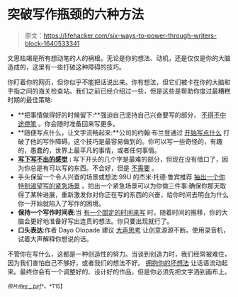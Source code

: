 # 突破写作瓶颈的六种方法

> 原文：<https://lifehacker.com/six-ways-to-power-through-writers-block-1640533341>

文思枯竭是所有想动笔的人的祸根。无论是你的想法、动机，还是仅仅是你的大脑造成的，这里有一些打破这种障碍的技巧。



你盯着你的网页，但你似乎不能把话说出来。你有想法，但它们被卡在你的大脑和手指之间的海关检查站。我们之前已经介绍过一些，但是这些是帮助你度过最糟糕时期的最佳策略:

*   **把事情做得好的时候留下:**强迫自己坚持自己兴奋要写的部分， [不得不中途停笔](http://lifehacker.com/stop-writing-mid-sentence-to-ward-off-writers-block-5278762) 。你会随时准备回来写更多。
*   **随便写点什么，让文字流畅起来:**公司的约翰·布兰登通过 [开始写点什么](http://www.inc.com/john-brandon/6-ways-to-relieve-a-serious-case-of-writer-s-block.html) 打破了他的写作障碍。这个技巧是最容易做到的。你可以写一些奇怪的，有趣的，愚蠢的，世界上最平凡的事情，或者任何事情。
*   [**写下写不出的感觉**](http://lifehacker.com/how-to-defeat-writers-block-198299) **:** 写下开头的几个字是最难的部分，但现在没有借口了，因为你总是有可以写的东西。不会好，但是 [不需要](http://lifehacker.com/a-sure-fire-approach-to-improving-your-writing-and-get-5844427) 。
*   手头保留一个令人兴奋的场景或想法:99U 的杰米·托德·鲁宾推荐 [抽出一个你特别渴望写的紧急场景](http://lifehacker.com/preview/conquer-your-writers-block-once-and-for-all-with-these-1640533341) 。拍出一个紧急场景可以为你做三件事:确保你那天取得了某种进展，重新激发你对你正在写的东西的兴奋，给你时间去明白为什么你一开始就陷入了写作的困境。
*   **保持一个写作时间表**:当 [有一个固定的时间来写](http://lifehacker.com/beat-writers-block-just-by-showing-up-315636) 时，随着时间的推移，你的大脑会更好地准备好写出连贯的想法。你只要出现就行了。
*   **口头表达**:作者 Dayo Olopade 建议 [大声思考](http://www.psmag.com/navigation/books-and-culture/block-quotes-advice-great-writers-kicking-writers-block-85314/) 让创意源源不断。使用录音机，试着大声解释你想说的话。

不管你在写什么，这都是一种创造性的努力。当谈到创造力时，我们经常被难住，因为我们害怕自己不够好，或者我们的想法不好。 [拥抱你的坏想法](https://lifehacker.com/beat-creativity-blocks-by-embracing-your-bad-ideas-5884554) 让话语流动起来。最终你会有一个调整好的、设计好的作品，但是你必须先把文字洒到画布上。

<small>*照片由*</small>[<small>*re _ birf*</small>](https://www.flickr.com/photos/re_birf/68815967)<small>*。*T15】</small>